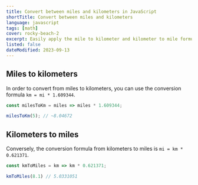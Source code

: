```yaml
---
title: Convert between miles and kilometers in JavaScript
shortTitle: Convert between miles and kilometers
language: javascript
tags: [math]
cover: rocky-beach-2
excerpt: Easily apply the mile to kilometer and kilometer to mile formulas.
listed: false
dateModified: 2023-09-13
---
```


## Miles to kilometers

In order to convert from miles to kilometers, you can use the conversion formula `km = mi * 1.609344`.

```js
const milesToKm = miles => miles * 1.609344;

milesToKm(5); // ~8.04672
```

## Kilometers to miles

Conversely, the conversion formula from kilometers to miles is `mi = km * 0.621371`.

```js
const kmToMiles = km => km * 0.621371;

kmToMiles(8.1) // 5.0331051
```
